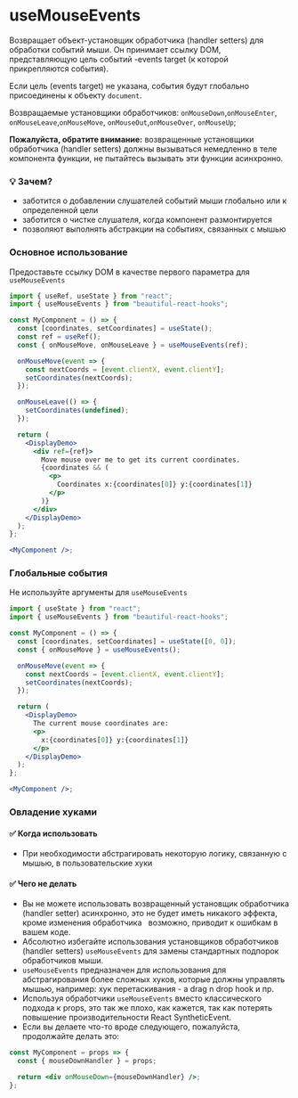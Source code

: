 # useMouseEvents

Возвращает объект-установщик обработчика (handler setters) для обработки событий мыши.
Он принимает ссылку DOM, представляющую цель событий -events target (к которой прикрепляются события).

Если цель (events target) не указана, события будут глобально присоединены к объекту `document`.

Возвращаемые установщики обработчиков: `onMouseDown`,`onMouseEnter`, `onMouseLeave`,`onMouseMove`, `onMouseOut`,`onMouseOver`, `onMouseUp`;

**Пожалуйста, обратите внимание:** возвращенные установщики обработчика (handler setters) должны вызываться немедленно в теле компонента функции, не пытайтесь вызывать эти функции асинхронно.

### 💡 Зачем?

- заботится о добавлении слушателей событий мыши глобально или к определенной цели
- заботится о чистке слушателя, когда компонент размонтируется
- позволяют выполнять абстракции на событиях, связанных с мышью

### Основное использование

Предоставьте ссылку DOM в качестве первого параметра для `useMouseEvents`

```jsx harmony
import { useRef, useState } from "react";
import { useMouseEvents } from "beautiful-react-hooks";

const MyComponent = () => {
  const [coordinates, setCoordinates] = useState();
  const ref = useRef();
  const { onMouseMove, onMouseLeave } = useMouseEvents(ref);

  onMouseMove(event => {
    const nextCoords = [event.clientX, event.clientY];
    setCoordinates(nextCoords);
  });

  onMouseLeave(() => {
    setCoordinates(undefined);
  });

  return (
    <DisplayDemo>
      <div ref={ref}>
        Move mouse over me to get its current coordinates.
        {coordinates && (
          <p>
            Coordinates x:{coordinates[0]} y:{coordinates[1]}
          </p>
        )}
      </div>
    </DisplayDemo>
  );
};

<MyComponent />;
```

### Глобальные события

Не используйте аргументы для `useMouseEvents`

```jsx harmony
import { useState } from "react";
import { useMouseEvents } from "beautiful-react-hooks";

const MyComponent = () => {
  const [coordinates, setCoordinates] = useState([0, 0]);
  const { onMouseMove } = useMouseEvents();

  onMouseMove(event => {
    const nextCoords = [event.clientX, event.clientY];
    setCoordinates(nextCoords);
  });

  return (
    <DisplayDemo>
      The current mouse coordinates are:
      <p>
        x:{coordinates[0]} y:{coordinates[1]}
      </p>
    </DisplayDemo>
  );
};

<MyComponent />;
```

### Овладение хуками

#### ✅ Когда использовать

- При необходимости абстрагировать некоторую логику, связанную с мышью, в пользовательские хуки

#### ✅ Чего не делать

- Вы не можете использовать возвращенный установщик обработчика (handler setter) асинхронно, это не будет иметь никакого эффекта, кроме изменения обработчика
    возможно, приводит к ошибкам в вашем коде.
- Абсолютно избегайте использования установщиков обработчиков (handler setters) `useMouseEvents` для замены стандартных подпорок обработчиков мыши.
- `useMouseEvents` предназначен для использования для абстрагирования более сложных хуков, которые должны управлять мышью, например: хук перетаскивания - a drag n drop hook и пр.
- Используя обработчики `useMouseEvents` вместо классического подхода к props, это так же плохо, как кажется, так как
  потерять повышение производительности React SyntheticEvent. <br />
- Если вы делаете что-то вроде следующего, пожалуйста, продолжайте делать это:

```jsx harmony static noedit
const MyComponent = props => {
  const { mouseDownHandler } = props;

  return <div onMouseDown={mouseDownHandler} />;
};
```
